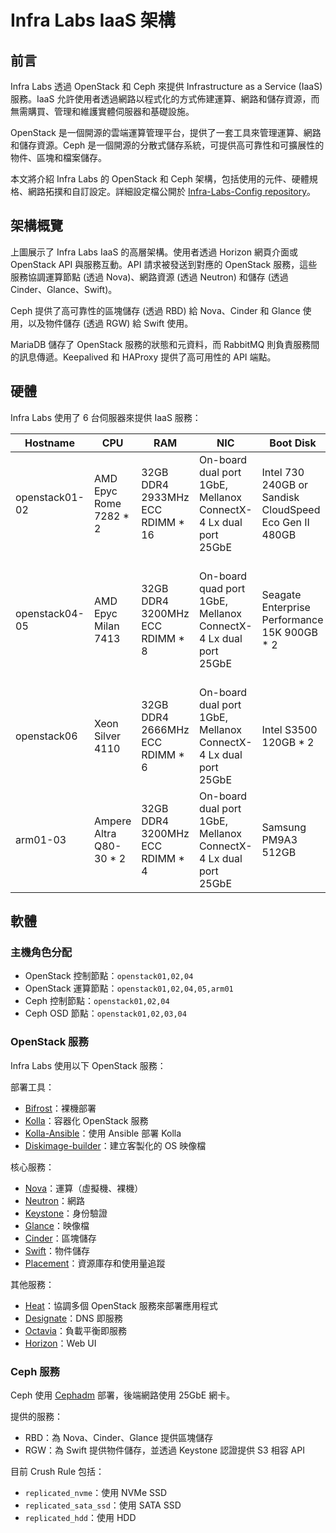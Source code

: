 # Infra Labs IaaS 架構

## 前言

Infra Labs 透過 OpenStack 和 Ceph 來提供 Infrastructure as a Service (IaaS) 服務。IaaS 允許使用者透過網路以程式化的方式佈建運算、網路和儲存資源，而無需購買、管理和維護實體伺服器和基礎設施。

OpenStack 是一個開源的雲端運算管理平台，提供了一套工具來管理運算、網路和儲存資源。Ceph 是一個開源的分散式儲存系統，可提供高可靠性和可擴展性的物件、區塊和檔案儲存。

本文將介紹 Infra Labs 的 OpenStack 和 Ceph 架構，包括使用的元件、硬體規格、網路拓撲和自訂設定。詳細設定檔公開於 [Infra-Labs-Config repository](https://github.com/cloud-native-taiwan/Infra-Labs-Config)。

## 架構概覽

上圖展示了 Infra Labs IaaS 的高層架構。使用者透過 Horizon 網頁介面或 OpenStack API 與服務互動。API 請求被發送到對應的 OpenStack 服務，這些服務協調運算節點 (透過 Nova)、網路資源 (透過 Neutron) 和儲存 (透過 Cinder、Glance、Swift)。

Ceph 提供了高可靠性的區塊儲存 (透過 RBD) 給 Nova、Cinder 和 Glance 使用，以及物件儲存 (透過 RGW) 給 Swift 使用。

MariaDB 儲存了 OpenStack 服務的狀態和元資料，而 RabbitMQ 則負責服務間的訊息傳遞。Keepalived 和 HAProxy 提供了高可用性的 API 端點。

## 硬體

Infra Labs 使用了 6 台伺服器來提供 IaaS 服務：

| Hostname      | CPU                                              | RAM                             | NIC                                                                 | Boot Disk                                                    | Ceph Disk                                                                        |
|---------------|--------------------------------------------------|--------------------------------|--------------------------------------------------------------------|------------------------------------------------------------|---------------------------------------------------------------------------------|
| openstack01-02 | AMD Epyc Rome 7282 * 2                         | 32GB DDR4 2933MHz ECC RDIMM * 16 | On-board dual port 1GbE, Mellanox ConnectX-4 Lx dual port 25GbE | Intel 730 240GB or Sandisk CloudSpeed Eco Gen II 480GB   | KIOXIA CD6 3.84TB, Intel DC S3500 1.6TB                                       |
| openstack04-05 | AMD Epyc Milan 7413                            | 32GB DDR4 3200MHz ECC RDIMM * 8  | On-board quad port 1GbE, Mellanox ConnectX-4 Lx dual port 25GbE | Seagate Enterprise Performance 15K 900GB * 2              | Samsung NGSFF PM983 3.84TB, Intel DC S3500 1.6TB (openstack05 only), Seagate X18 16TB |
| openstack06    | Xeon Silver 4110                               | 32GB DDR4 2666MHz ECC RDIMM * 6  | On-board dual port 1GbE, Mellanox ConnectX-4 Lx dual port 25GbE | Intel S3500 120GB * 2                                     | Seagate X18 16TB                                                                 |
| arm01-03       | Ampere Altra Q80-30 * 2                        | 32GB DDR4 3200MHz ECC RDIMM * 4  | On-board dual port 1GbE, Mellanox ConnectX-4 Lx dual port 25GbE | Samsung PM9A3 512GB                                       | N/A                                                                              |

## 軟體

### 主機角色分配

- OpenStack 控制節點：```openstack01,02,04``` 
- OpenStack 運算節點：```openstack01,02,04,05,arm01```
- Ceph 控制節點：```openstack01,02,04```
- Ceph OSD 節點：```openstack01,02,03,04```

### OpenStack 服務

Infra Labs 使用以下 OpenStack 服務：

部署工具：
- [Bifrost](https://docs.openstack.org/bifrost/latest/)：裸機部署
- [Kolla](https://docs.openstack.org/kolla/latest/)：容器化 OpenStack 服務
- [Kolla-Ansible](https://docs.openstack.org/kolla-ansible/latest/)：使用 Ansible 部署 Kolla
- [Diskimage-builder](https://docs.openstack.org/diskimage-builder/latest/)：建立客製化的 OS 映像檔

核心服務：
- [Nova](https://docs.openstack.org/nova/latest/)：運算（虛擬機、裸機）
- [Neutron](https://docs.openstack.org/neutron/latest/)：網路
- [Keystone](https://docs.openstack.org/keystone/latest/)：身份驗證
- [Glance](https://docs.openstack.org/glance/latest/)：映像檔
- [Cinder](https://docs.openstack.org/cinder/latest/)：區塊儲存
- [Swift](https://docs.openstack.org/swift/latest/)：物件儲存
- [Placement](https://docs.openstack.org/placement/latest/)：資源庫存和使用量追蹤

其他服務：
- [Heat](https://docs.openstack.org/heat/latest/)：協調多個 OpenStack 服務來部署應用程式
- [Designate](https://docs.openstack.org/designate/latest/)：DNS 即服務
- [Octavia](https://docs.openstack.org/octavia/latest/)：負載平衡即服務  
- [Horizon](https://docs.openstack.org/horizon/latest/)：Web UI

### Ceph 服務

Ceph 使用 [Cephadm](https://docs.ceph.com/en/latest/cephadm/index.html) 部署，後端網路使用 25GbE 網卡。

提供的服務：
- RBD：為 Nova、Cinder、Glance 提供區塊儲存
- RGW：為 Swift 提供物件儲存，並透過 Keystone 認證提供 S3 相容 API

目前 Crush Rule 包括：
- ```replicated_nvme```：使用 NVMe SSD
- ```replicated_sata_ssd```：使用 SATA SSD  
- ```replicated_hdd```：使用 HDD
